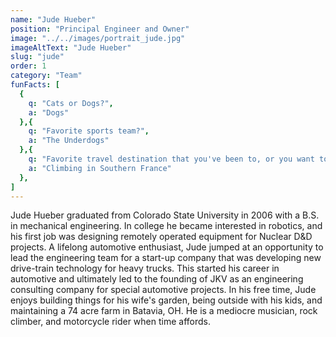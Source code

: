 ```yaml
---
name: "Jude Hueber"
position: "Principal Engineer and Owner"
image: "../../images/portrait_jude.jpg"
imageAltText: "Jude Hueber"
slug: "jude"
order: 1
category: "Team"
funFacts: [
  {
    q: "Cats or Dogs?",
    a: "Dogs"
  },{
    q: "Favorite sports team?",
    a: "The Underdogs"
  },{
    q: "Favorite travel destination that you've been to, or you want to go?",
    a: "Climbing in Southern France"
  },
]
---
```


Jude Hueber graduated from Colorado State University in 2006 with a B.S. in mechanical engineering.  In college he became interested in robotics, and his first job was designing remotely operated equipment for Nuclear D&D projects.  A lifelong automotive enthusiast, Jude jumped at an opportunity to lead the engineering team for a start-up company that was developing new drive-train technology for heavy trucks.  This started his career in automotive and ultimately led to the founding of JKV as an engineering consulting company for special automotive projects.  In his free time, Jude enjoys building things for his wife's garden, being outside with his kids, and maintaining a 74 acre farm in Batavia, OH.  He is a mediocre musician, rock climber, and motorcycle rider when time affords.